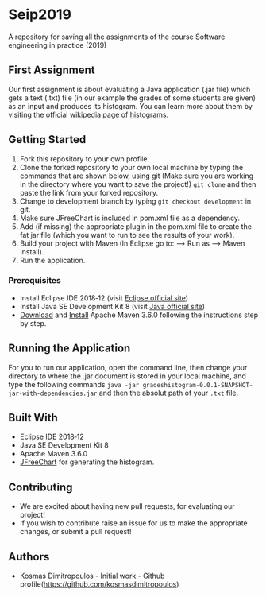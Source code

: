 
# Seip2019
A repository for saving all the assignments of the course Software engineering in practice (2019)
## First Assignment
Our first assignment is about evaluating a Java application (.jar file) which gets a text (.txt) file (in our example the grades of some students are given) as an input and produces its histogram. You can learn more about them by visiting the official wikipedia page of [histograms](https://en.wikipedia.org/wiki/Histogram).

## Getting Started
1. Fork this repository to your own profile.
2. Clone the forked repository to your own local machine by typing the commands that are shown below, using git (Make sure you are working in the directory where you want to save the project!) `git clone` and then paste the link from your forked repository.
3. Change to development branch by typing `git checkout development` in git.
4. Make sure JFreeChart is included in pom.xml file as a dependency.
5. Add (if missing) the appropriate plugin in the pom.xml file to create the fat jar file (which you want to run to see the results of your work).
6. Build your project with Maven (In Eclipse go to: --> Run as --> Maven Install).
7. Run the application. 

### Prerequisites
* Install Eclipse IDE 2018‑12 (visit [Eclipse official site](https://www.eclipse.org/downloads/))
* Install Java SE Development Kit 8 (visit [Java official site](https://www.oracle.com/technetwork/java/javase/downloads/jdk8-downloads-2133151.html))
* [Download](https://maven.apache.org/download.cgi) and [Install](https://maven.apache.org/install.html) Apache Maven 3.6.0 following the instructions step by step.

## Running the Application
For you to run our application, open the command line, then change your directory to where the .jar document is stored in your local machine, and type the following commands `java -jar gradeshistogram-0.0.1-SNAPSHOT-jar-with-dependencies.jar` and then the absolut path of your `.txt` file.

## Built With
* Eclipse IDE 2018‑12
* Java SE Development Kit 8
* Apache Maven 3.6.0
* [JFreeChart](https://mvnrepository.com/artifact/org.jfree/jfreechart) for generating the histogram.

## Contributing
* We are excited about having new pull requests, for evaluating our project!
* If you wish to contribute raise an issue for us to make the appropriate changes, or submit a pull request!

## Authors
* Kosmas Dimitropoulos - Initial work - Github profile(https://github.com/kosmasdimitropoulos)
